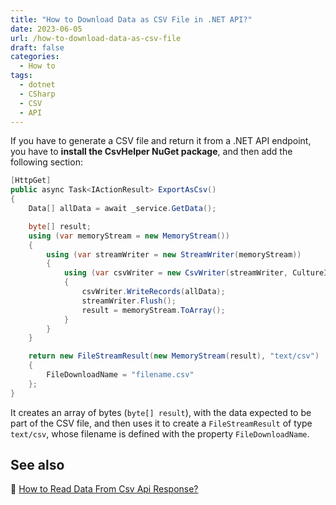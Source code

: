 ```yaml
---
title: "How to Download Data as CSV File in .NET API?"
date: 2023-06-05
url: /how-to-download-data-as-csv-file
draft: false
categories:
  - How to
tags:
  - dotnet
  - CSharp
  - CSV
  - API
---
```


If you have to generate a CSV file and return it from a .NET API endpoint, you have to **install the CsvHelper NuGet package**, and then add the following section:

```cs
[HttpGet]
public async Task<IActionResult> ExportAsCsv()
{
    Data[] allData = await _service.GetData();

    byte[] result;
    using (var memoryStream = new MemoryStream())
    {
        using (var streamWriter = new StreamWriter(memoryStream))
        {
            using (var csvWriter = new CsvWriter(streamWriter, CultureInfo.InvariantCulture))
            {
                csvWriter.WriteRecords(allData);
                streamWriter.Flush();
                result = memoryStream.ToArray();
            }
        }
    }

    return new FileStreamResult(new MemoryStream(result), "text/csv")
    {
        FileDownloadName = "filename.csv"
    };
}
```

It creates an array of bytes (`byte[] result`), with the data expected to be part of the CSV file, and then uses it to create a `FileStreamResult` of type `text/csv`, whose filename is defined with the property `FileDownloadName`.

## See also

🔗 [How to Read Data From Csv Api Response?](https://notes.code4it.dev/how-to-read-data-from-csv-api-response/)
